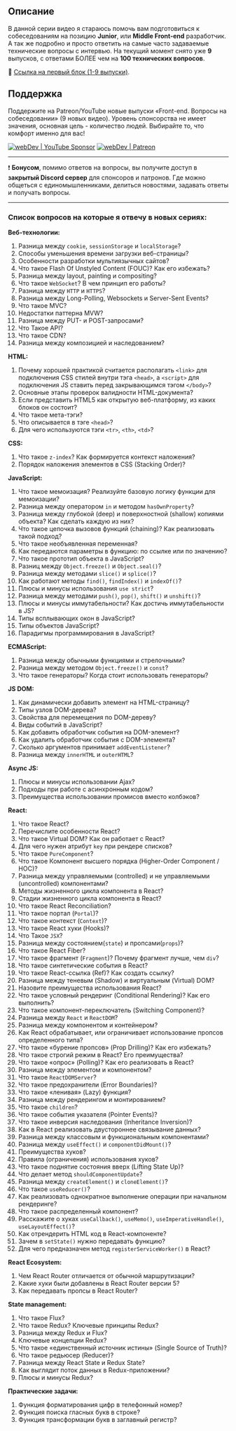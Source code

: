 ## Описание

В данной серии видео я стараюсь помочь вам подготовиться к собеседованиям на позицию **Junior**, или **Middle Front-end** разработчик.
А так же подробно и просто ответить на самые часто задаваемые технические вопросы с интервью.
На текущий момент снято уже **9** выпусков, с ответами БОЛЕЕ чем на **100 технических вопросов**.

🚀 [Ссылка на первый блок (1-9 выпуски)](https://github.com/YauhenKavalchuk/interview-questions).

## Поддержка
Поддержите на Patreon/YouTube новые выпуски «Front-end. Вопросы на собеседовании» (9 новых видео).
Уровень спонсорства не имеет значения, основная цель - количество людей.
Выбирайте то, что комфорт именно для вас!

[<img alt="webDev | YouTube Sponsor" src="https://img.shields.io/badge/Become a sponsor-F70000.svg?&style=for-the-badge&logo=youtube&logoColor=fff" />][sponsor]
[<img alt="webDev | Patreon" src="https://img.shields.io/badge/Become a patron-EF6451.svg?&style=for-the-badge&logo=patreon&logoColor=fff" />][patron]

[sponsor]: https://www.youtube.com/channel/UCE9ODjNIkOHrnSdkYWLfYhg/join
[patron]: https://www.patreon.com/YauhenKavalchuk

---

❗️ **Бонусом**, помимо ответов на вопросы, вы получите доступ в **закрытый Discord сервер** для спонсоров и патронов.
Где можно общеться с единомышленниками, делиться новостями, задавать ответы и получать вопросы.

---

### Список вопросов на которые я отвечу в новых сериях:

**Веб-технологии:**
1. Разница между `cookie`, `sessionStorage` и `localStorage`?
2. Способы уменьшения времени загрузки веб-страницы?
3. Особенности разработки мультиязычных сайтов?
4. Что такое Flash Of Unstyled Content (FOUC)? Как его избежать?
5. Разница между layout, painting и compositing?
6. Что такое `WebSocket`? В чем принцип его работы?
7. Разница между `HTTP` и `HTTPS`?
8. Разница между Long-Polling, Websockets и Server-Sent Events?
9. Что такое MVC?
10. Недостатки паттерна MVW?
11. Разница между PUT- и POST-запросами?
12. Что Такое API?
13. Что такое CDN?
14. Разница между композицией и наследованием?

**HTML:**
1. Почему хорошей практикой считается располагать `<link>` для подключения CSS стилей внутри тэга `<head>`, а `<script>` для подключения JS ставить перед закрывающимся тэгом `</body>`?  
2. Основные этапы проверок валидности HTML-документа?  
3. Если представить HTML5 как открытую веб-платформу, из каких блоков он состоит?  
4. Что такое мета-тэги?  
5. Что описывается в тэге `<head>`?  
6. Для чего используются тэги `<tr>`, `<th>`, `<td>`?  

**CSS:**
1. Что такое `z-index`? Как формируется контекст наложения?  
2. Порядок наложения элементов в CSS (Stacking Order)?  

**JavaScript:**
1. Что такое мемоизация? Реализуйте базовую логику функции для мемоизации?  
2. Разница между оператором `in` и методом `hasOwnProperty`?  
3. Разница между глубокой (deep) и поверхностной (shallow) копиями объекта? Как сделать каждую из них?  
4. Что такое цепочка вызовов функций (chaining)? Как реализовать такой подход?  
5. Что такое необъявленная переменная?  
6. Как передаются параметры в функцию: по ссылке или по значению?  
7. Что такое прототип объекта в JavaScript?  
8. Разниц между `Object.freeze()` и `Object.seal()`?  
9. Разница между методами `slice()` и `splice()`?  
10. Как работают методы `find()`, `findIndex()` и `indexOf()`?  
11. Плюсы и минусы использования `use strict`?  
12. Разница между методами `push()`, `pop()`, `shift()` и `unshift()`?  
13. Плюсы и минусы иммутабельности? Как достичь иммутабельности в JS?  
14. Типы всплывающих окон в JavaScript?  
15. Типы объектов JavaScript?  
16. Парадигмы программирования в JavaScript?  

**ECMAScript:**
1. Разница между обычными функциями и стрелочными?  
2. Разница между методом `Object.freeze()` и `const`?  
3. Что такое генераторы? Когда стоит использовать генераторы?  

**JS DOM:**
1. Как динамически добавить элемент на HTML-страницу?  
2. Типы узлов DOM-дерева?  
3. Свойства для перемещения по DOM-дереву?  
4. Виды событий в JavaScript?  
5. Как добавить обработчик события на DOM-элемент?  
6. Как удалить обработчик события с DOM-элемента?  
7. Сколько аргументов принимает `addEventListener`?  
8. Разница между `innerHTML` и `outerHTML`?  

**Async JS:**
1. Плюсы и минусы использовании Ajax?  
2. Подходы при работе с асинхронным кодом?  
3. Преимущества использовании промисов вместо колбэков?  

**React:**
1. Что такое React?  
2. Перечислите особенности React?  
3. Что такое Virtual DOM? Как он работает с React?  
4. Для чего нужен атрибут `key` при рендере списков?  
5. Что такое `PureComponent`?  
6. Что такое Компонент высшего порядка (Higher-Order Component / HOC)?  
7. Разница между управляемыми (controlled) и не управляемыми (uncontrolled) компонентами?  
8. Методы жизненного цикла компонента в React?  
9. Стадии жизненного цикла компонента в React?  
10. Что такое React Reconciliation?  
11. Что такое портал (`Portal`)?  
12. Что такое контекст (`Context`)?  
13. Что такое React хуки (Hooks)?  
14. Что Такое `JSX`?  
15. Разница между состоянием(`state`) и пропсами(`props`)?  
16. Что такое React Fiber?  
17. Что такое фрагмент (`Fragment`)? Почему фрагмент лучше, чем `div`?  
18. Что такое синтетические события в React?  
19. Что такое React-ссылка (Ref)? Как создать ссылку?  
20. Разница между теневым (Shadow) и виртуальным (Virtual) DOM?  
21. Назовите преимущества использования React?  
22. Что такое условный рендеринг (Conditional Rendering)? Как его выполнить?  
23. Что такое компонент-переключатель (Switching Component)?  
24. Разница между `React` и `ReactDOM`?  
25. Разница между компонентом и контейнером?  
26. Как React обрабатывает, или ограничивает использование пропсов определенного типа?  
27. Что такое «бурение пропсов» (Prop Drilling)? Как его избежать?  
28. Что такое строгий режим в React? Его преимущества?  
29. Что такое «опрос» (Polling)? Как его реализовать в React?  
30. Разница между элементом и компонентом?  
31. Что такое `ReactDOMServer`?  
32. Что такое предохранители (Error Boundaries)?  
33. Что такое «ленивая» (Lazy) функция?  
34. Разница между рендерингом и монтированием?  
35. Что такое `сhildren`?  
36. Что такое события указателя (Pointer Events)?  
37. Что такое инверсия наследования (Inheritance Inversion)?  
38. Как в React реализовать двустороннее связывание данных?  
39. Разница между классовым и функциональным компонентами?  
40. Разница между `useEffect()` и `componentDidMount()`?  
41. Преимущества хуков?  
42. Правила (ограничения) использования хуков?
43. Что такое поднятие состояния вверх (Lifting State Up)?
44. Что делает метод `shouldComponentUpdate`?
45. Разница между `createElement()` и `cloneElement()`?
46. Что такое `useReducer()`?
47. Как реализовать однократное выполнение операции при начальном рендеринге?
48. Что такое распределенный компонент?
49. Расскажите о хуках `useCallback()`, `useMemo()`, `useImperativeHandle()`, `useLayoutEffect()`?
50. Как отрендерить HTML код в React-компоненте?
51. Зачем в `setState()` нужно передавать функцию?
52. Для чего предназначен метод `registerServiceWorker()` в React?

**React Ecosystem:**
1. Чем React Router отличается от обычной маршрутизации?
2. Какие хуки были добавлены в React Router версии 5?
3. Как передавать пропсы в React Router?

**State management:**
1. Что такое Flux?
2. Что такое Redux? Ключевые принципы Redux?
3. Разница между Redux и Flux?
4. Ключевые концепции Redux?
5. Что такое «единственный источник истины» (Single Source of Truth)?
6. Что такое редьюсер (Reducer)?
7. Разница между React State и Redux State?
8. Как выглядит поток данных в Redux-приложении?
9. Плюсы и минусы Redux?

**Практические задачи:**
1. Функция форматирования цифр в телефонный номер?
2. Функция поиска гласных букв в строке?
3. Функция трансформации букв в заглавный регистр?
